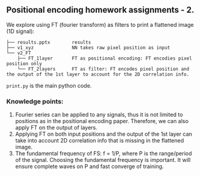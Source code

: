 ## Positional encoding homework assignments - 2.
We explore using FT (fourier transform) as filters to print a flattened image (1D signal):
```
├── results.pptx        results
├── v1_xyz              NN takes raw pixel position as input
└── v2_FT
    ├── FT_1layer       FT as positional encoding: FT encodies pixel position only
    └── FT_2layers      FT as filter: FT encodes pixel position and the output of the 1st layer to account for the 2D correlation info.
```
`print.py` is the main python code.

### Knowledge points:
1. Fourier series can be applied to any signals, thus it is not limited to positions as in the positional encoding paper. Therefore, we can also apply FT on the output of layers.
2. Applying FT on both input positions and the output of the 1st layer can take into account 2D correlation info that is missing in the flattened image.
3. The fundamental frequency of FS: f = 1/P, where P is the range/period of the signal. Choosing the fundamental frequency is important. It will ensure complete waves on P and fast converge of training.
